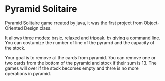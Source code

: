 # Pyramid Solitaire
 
Pyramid Solitaire game created by java, it was the first project from Object-Oriented Design class.

It allows three modes: basic, relaxed and tripeak, by giving a command line. You can costumize the number of line of the pyramid and 
the capacity of the stock.

Your goal is to remove all the cards from pyramid. You can remove one or two cards from the bottom of the pyramid and stock if their
sum is 13. The games will over if the stock becomes empty and there is no more operations in pyramid.
